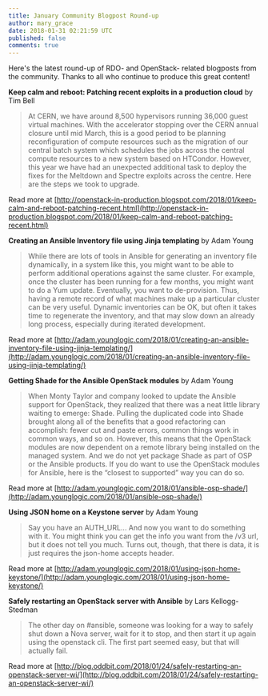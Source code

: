 ```yaml
---
title: January Community Blogpost Round-up
author: mary_grace
date: 2018-01-31 02:21:59 UTC
published: false
comments: true
---
```


Here's the latest round-up of RDO- and OpenStack- related blogposts from the community. Thanks to all who continue to produce this great content!

**Keep calm and reboot: Patching recent exploits in a production cloud** by Tim Bell

> At CERN, we have around 8,500 hypervisors running 36,000 guest virtual machines. With the accelerator stopping over the CERN annual closure until mid March, this is a good period to be planning reconfiguration of compute resources such as the migration of our central batch system which schedules the jobs across the central compute resources to a new system based on HTCondor. However, this year we have had an unexpected additional task to deploy the fixes for the Meltdown and Spectre exploits across the centre. Here are the steps we took to upgrade.

Read more at [http://openstack-in-production.blogspot.com/2018/01/keep-calm-and-reboot-patching-recent.html](http://openstack-in-production.blogspot.com/2018/01/keep-calm-and-reboot-patching-recent.html)


**Creating an Ansible Inventory file using Jinja templating** by Adam Young

> While there are lots of tools in Ansible for generating an inventory file dynamically, in a system like this, you might want to be able to perform additional operations against the same cluster. For example, once the cluster has been running for a few months, you might want to do a Yum update. Eventually, you want to de-provision. Thus, having a remote record of what machines make up a particular cluster can be very useful. Dynamic inventories can be OK, but often it takes time to regenerate the inventory, and that may slow down an already long process, especially during iterated development.

Read more at [http://adam.younglogic.com/2018/01/creating-an-ansible-inventory-file-using-jinja-templating/](http://adam.younglogic.com/2018/01/creating-an-ansible-inventory-file-using-jinja-templating/)


**Getting Shade for the Ansible OpenStack modules** by Adam Young

> When Monty Taylor and company looked to update the Ansible support for OpenStack, they realized that there was a neat little library waiting to emerge:  Shade. Pulling the duplicated code into Shade brought along all of the benefits that a good refactoring can accomplish:  fewer cut and paste errors, common things work in common ways, and so on.  However, this means that the OpenStack modules are now dependent on a remote library being installed on the managed system.  And we do not yet package Shade as part of OSP or the Ansible products.  If you do want to use  the OpenStack modules for Ansible, here is the “closest to supported” way you can do so.

Read more at [http://adam.younglogic.com/2018/01/ansible-osp-shade/](http://adam.younglogic.com/2018/01/ansible-osp-shade/)


**Using JSON home on a Keystone server** by Adam Young

> Say you have an AUTH_URL... And now you want to do something with it.  You might think you can get the info you want from the /v3 url, but it does not tell you much. Turns out, though, that there is data, it is just requires the json-home accepts header.

Read more at [http://adam.younglogic.com/2018/01/using-json-home-keystone/](http://adam.younglogic.com/2018/01/using-json-home-keystone/)


**Safely restarting an OpenStack server with Ansible** by Lars Kellogg-Stedman

> The other day on #ansible, someone was looking for a way to safely shut down a Nova server, wait for it to stop, and then start it up again using the openstack cli. The first part seemed easy, but that will actually fail.

Read more at [http://blog.oddbit.com/2018/01/24/safely-restarting-an-openstack-server-wi/](http://blog.oddbit.com/2018/01/24/safely-restarting-an-openstack-server-wi/)
